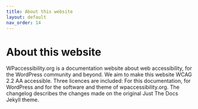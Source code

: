 ```yaml
---
title: About this website
layout: default
nav_order: 14
---
```


# About this website

WPaccessibility.org is a documentation website about web accessibility, for the WordPress community and beyond.
We aim to make this website WCAG 2.2 AA accessible.
Three licences are included: For this documentation, for WordPress and for the software and theme of wpaccessibility.org.
The changelog describes the changes made on the original Just The Docs Jekyll theme.



